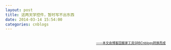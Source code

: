 ```yaml
---
layout: post
title: 这两天学控件，暂时写不出东西
date: 2014-03-14 15:54:00
categories: cnblogs
---
```


<p><img src="http://images.cnitblog.com/i/580469/201403/142353273403087.png" alt="" /></p>

<div align=right><a href="https://github.com/mlxy/SRBCnblogs"><font size=1>——本文由博客园搬家工具SRBCnblogs转换而成</font></a></div>